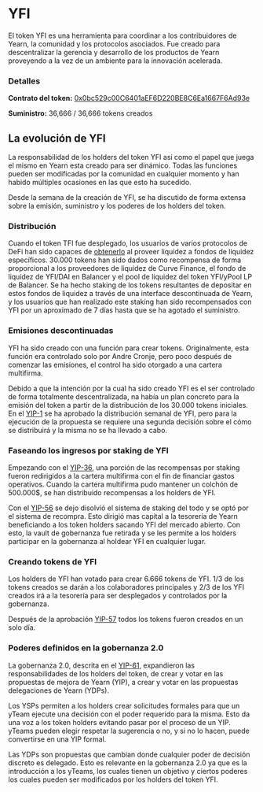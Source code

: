 # YFI 

El token YFI es una herramienta para coordinar a los contribuidores de Yearn, la comunidad y los protocolos asociados. Fue creado para descentralizar la gerencia y desarrollo de los productos de Yearn proveyendo a la vez de un ambiente para la innovación acelerada.

### Detalles

**Contrato del token:** [0x0bc529c00C6401aEF6D220BE8C6Ea1667F6Ad93e](https://etherscan.io/address/0x0bc529c00C6401aEF6D220BE8C6Ea1667F6Ad93e)

**Suministro:** 36,666 / 36,666 tokens creados


## La evolución de YFI

La responsabilidad de los holders del token YFI así como el papel que juega el mismo en Yearn esta creado para ser dinámico. Todas las funciones pueden ser modificadas por la comunidad en cualquier momento y han habido múltiples ocasiones en las que esto ha sucedido.

Desde la semana de la creación de YFI, se ha discutido de forma extensa sobre la emisión, suministro y los poderes de los holders del token.

### Distribución

Cuando el token TFI fue desplegado, los usuarios de varios protocolos de DeFi han sido capaces de [obtenerlo](https://www.youtube.com/watch?v=kjv-sW2PBS4&ab_channel=DeFiTutorialswithDeFiDad) al proveer liquidez a fondos de liquidez específicos. 30.000 tokens han sido dados como recompensa de forma proporcional a los proveedores de liquidez de Curve Finance, el fondo de liquidez de YFI/DAI en Balancer y el pool de liquidez del token YFI/yPool LP de Balancer. Se ha hecho staking de los tokens resultantes de depositar en estos fondos de liquidez a través de una interface descontinuada de Yearn, y los usuarios que han realizado este staking han sido recompensados con YFI por un aproximado de 7 días hasta que se ha agotado el suministro.

### Emisiones descontinuadas

YFI ha sido creado con una función para crear tokens. Originalmente, esta función era controlado solo por Andre Cronje, pero poco después de comenzar las emisiones, el control ha sido otorgado a una cartera multifirma.

Debido a que la intención por la cual ha sido creado YFI es el ser controlado de forma totalmente descentralizada, na había un plan concreto para la emisión del token a partir de la distribución de los 30.000 tokens iniciales. En el [YIP-1](https://yips.yearn.finance/YIPS/yip-1) se ha aprobado la distribución semanal de YFI, pero para la ejecución de la propuesta se requiere una segunda decisión sobre el cómo se distribuirá y la misma no se ha llevado a cabo.

### Faseando los ingresos por staking de YFI

Empezando con el [YIP-36](https://yips.yearn.finance/YIPS/yip-36), una porción de las recompensas por staking fueron redirigidos a la cartera multifirma con el fin de financiar gastos operativos. Cuando la cartera multifirma pudo mantener un colchón de 500.000$, se han distribuido recompensas a los holders de YFI.

Con el [YIP-56](https://snapshot.org/#/yearn/proposal/Qmb6gBzjvgLMazSrQQGVcjutLNdkVyM2Lh6yckMzdoaHWZ) se dejo disolvió el sistema de staking del todo y se optó por el sistema de recompra. Esto dirigió mas capital a la tesorería de Yearn beneficiando a los token holders sacando YFI del mercado abierto. Con esto, la vault de gobernanza fue retirada y se les permite a los holders participar en la gobernanza al holdear YFI en cualquier lugar. 

### Creando tokens de YFI

Los holders de YFI han votado para crear 6.666 tokens de YFI. 1/3 de los tokens creados se darán a los colaboradores principales y 2/3 de los YFI creados irá a la tesorería para ser desplegados y controlados por la gobernanza. 

Después de la aprobación [YIP-57](https://snapshot.org/#/yearn/proposal/QmX8oYTSkaXSARYZn7RuQzUufW9bVVQtwJ3zxurWrquS9a) todos los tokens fueron creados en un solo día.

### Poderes definidos en la gobernanza 2.0

La gobernanza 2.0, descrita en el [YIP-61](https://snapshot.org/#/ybaby.eth/proposal/QmSMyYeKrRpnA7Xn56o2NtbCUzxmhzCupL7LxMA1reXxq4), expandieron las responsabilidades de los holders del token, de crear y votar en las propuestas de mejora de Yearn (YIP), a crear y votar en las propuestas delegaciones de Yearn (YDPs).

Los YSPs permiten a los holders crear solicitudes formales para que un yTeam ejecute una decisión con el poder requerido para la misma. Esto da una voz a los token holders evitando pasar por el proceso de un YIP. yTeams pueden elegir respetar la sugerencia o no, y si no lo hacen, puede convertirse en una YIP formal.

Las YDPs son propuestas que cambian donde cualquier poder de decisión discreto es delegado. Esto es relevante en la gobernanza 2.0 ya que es la introducción a los yTeams, los cuales tienen un objetivo y ciertos poderes los cuales pueden ser modificados por los holders del token YFI.
